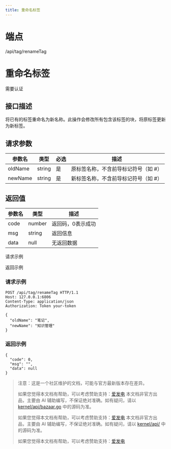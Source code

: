 ```yaml
---
title: 重命名标签
---
```

# 端点

/api/tag/renameTag

# 重命名标签

需要认证

## 接口描述

将已有的标签重命名为新名称。此操作会修改所有包含该标签的块，将原标签更新为新标签。

## 请求参数

| 参数名 | 类型 | 必选 | 描述 |
| --- | --- | --- | --- |
| oldName | string | 是 | 原标签名称，不含前导标记符号（如 #） |
| newName | string | 是 | 新标签名称，不含前导标记符号（如 #） |

## 返回值

| 参数名 | 类型 | 描述 |
| --- | --- | --- |
| code | number | 返回码，0表示成功 |
| msg | string | 返回信息 |
| data | null | 无返回数据 |

请求示例

返回示例

### 请求示例

```
POST /api/tag/renameTag HTTP/1.1
Host: 127.0.0.1:6806
Content-Type: application/json
Authorization: Token your-token

{
  "oldName": "笔记",
  "newName": "知识管理"
}
```

### 返回示例

```
{
  "code": 0,
  "msg": "",
  "data": null
}
```

> 注意：这是一个社区维护的文档，可能与官方最新版本存在差异。
> 
> 如果您觉得本文档有帮助，可以考虑赞助支持：[爱发电](https://afdian.com/a/leolee9086?tab=feed)
> 本文档非官方出品，主要由 AI 辅助编写，不保证绝对准确。如有疑问，请以 [kernel/api/bazaar.go](https://github.com/siyuan-note/siyuan/blob/master/kernel/api/bazaar.go) 中的源码为准。
> 
> 如果您觉得本文档有帮助，可以考虑赞助支持：[爱发电](https://afdian.com/a/leolee9086?tab=feed)
> 本文档非官方出品，主要由 AI 辅助编写，不保证绝对准确。如有疑问，请以 [kernel/api/](https://github.com/siyuan-note/siyuan/blob/master/kernel/api/) 中的源码为准。
> 
> 如果您觉得本文档有帮助，可以考虑赞助支持：[爱发电](https://afdian.com/a/leolee9086?tab=feed)
